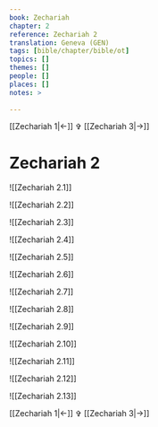 ```yaml
---
book: Zechariah
chapter: 2
reference: Zechariah 2
translation: Geneva (GEN)
tags: [bible/chapter/bible/ot]
topics: []
themes: []
people: []
places: []
notes: >
  
---
```


[[Zechariah 1|<-]] ✞ [[Zechariah 3|->]]

# Zechariah 2

![[Zechariah 2.1]]

![[Zechariah 2.2]]

![[Zechariah 2.3]]

![[Zechariah 2.4]]

![[Zechariah 2.5]]

![[Zechariah 2.6]]

![[Zechariah 2.7]]

![[Zechariah 2.8]]

![[Zechariah 2.9]]

![[Zechariah 2.10]]

![[Zechariah 2.11]]

![[Zechariah 2.12]]

![[Zechariah 2.13]]

[[Zechariah 1|<-]] ✞ [[Zechariah 3|->]]
